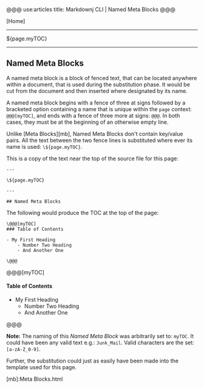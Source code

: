 @@@
use:articles
title: Markdownj CLI | Named Meta Blocks
@@@

[Home]

---

${page.myTOC}

---

## Named Meta Blocks

A named meta block is a block of fenced text, that can be located anywhere within 
a document, that is used during the substitution phase.  It would be cut from the
document and then inserted where designated by its name.

A named meta block begins with a fence of three at signs followed by a bracketed 
option containing a name that is unique within the `page` context: `@@@[myTOC]`, 
and ends with a fence of three more at signs: `@@@`.  In both cases, they must be 
at the beginning of an otherwise empty line.

Unlike [Meta Blocks][mb], Named Meta Blocks don't contain key/value pairs.  All the
text between the two fence lines is substituted where ever its name is used: 
`\${page.myTOC}`.

This is a copy of the text near the top of the source file for this page:
~~~
---

\${page.myTOC}

---

## Named Meta Blocks
~~~

The following would produce the TOC at the top of the page:

~~~
\@@@[myTOC]
### Table of Contents

- My First Heading
    - Number Two Heading
    - And Another One

\@@@
~~~

@@@[myTOC]
#### Table of Contents

- My First Heading
    - Number Two Heading
    - And Another One

@@@

__Note:__ The naming of this _Named Meta Block_ was arbitrarily set to: `myTOC`.
It could have been any valid text e.g.: `Junk_Mail`.  Valid characters are the set:
`[a-zA-Z_0-9]`.

Further, the substitution could just as easily have been made into the template used for 
this page.


[mb]:Meta Blocks.html
